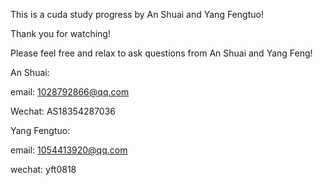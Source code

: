 This is a cuda study progress by An Shuai and Yang Fengtuo!

Thank you for watching!

Please feel free and relax to ask questions from An Shuai and Yang Feng!

An Shuai: 

email: 1028792866@qq.com

Wechat: AS18354287036

Yang Fengtuo: 

email: 1054413920@qq.com

wechat: yft0818

